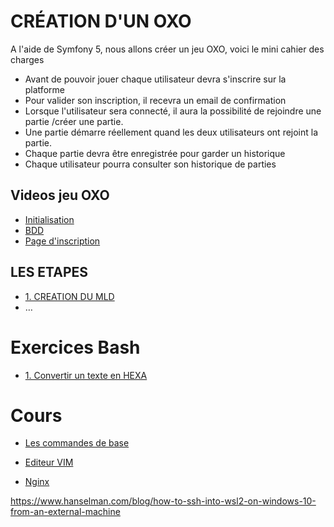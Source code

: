 # CRÉATION D'UN OXO

A l'aide de Symfony 5, nous allons créer un jeu OXO, voici le mini cahier des charges

- Avant de pouvoir jouer chaque utilisateur devra s'inscrire sur la platforme
- Pour valider son inscription, il recevra un email de confirmation
- Lorsque l'utilisateur sera connecté, il aura la possibilité de rejoindre une partie /créer une partie.
- Une partie démarre réellement quand les deux utilisateurs ont rejoint la partie.
- Chaque partie devra être enregistrée pour garder un historique
- Chaque utilisateur pourra consulter son historique de parties


## Videos jeu OXO
- [Initialisation](https://www.youtube.com/watch?v=BMYhICaOd9U)
- [BDD](https://www.youtube.com/watch?v=_Rl_rHmZOjQ)
- [Page d'inscription](https://www.youtube.com/watch?v=XDu8KS4tvF4)


## LES ETAPES

- [1. CREATION DU MLD](doc/mld.md)
- …


# Exercices Bash

- [1. Convertir un texte en HEXA](doc/exercices/bash_hexa.md)

# Cours

- [Les commandes de base](doc/basic_commands.md)

- [Editeur VIM](doc/vim.md)

- [Nginx](doc/nginx.md)

<!--

- [Installation de package]()

- [Installation de NGINX et configuration]()

- commande vim

pipe récupérer les sorties


BASH LES VARIABLES


- ou sont sotkcer les commandes

- Différents shells


- [Utilisation de VIM](doc/users.md)

- [Gestion des utilisateurs et groupe](doc/users.md)

- [Installation d'un serveur nginx](doc/users.md)

- [Installation de MySQL](doc/users.md)

- [Taches CRON](doc/users.md)

- [Taches CRON](doc/users.md)

- [les utilisateurs et ssh](doc/users.md)

-->



https://www.hanselman.com/blog/how-to-ssh-into-wsl2-on-windows-10-from-an-external-machine
